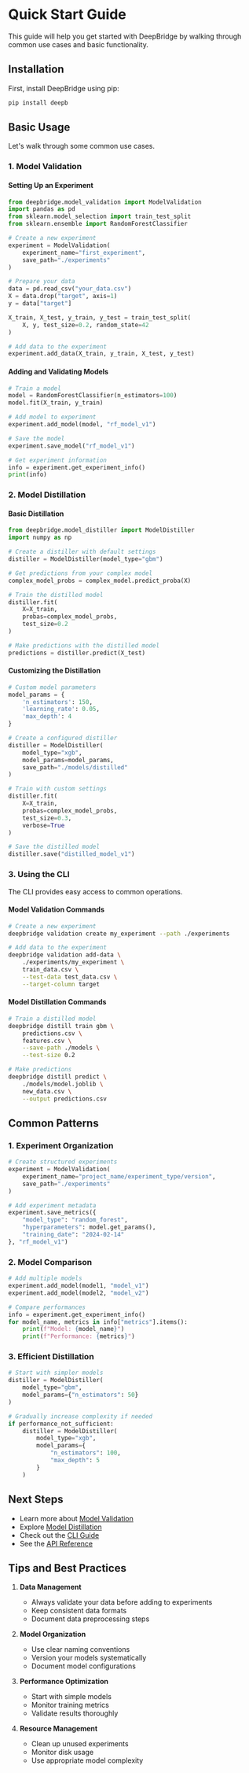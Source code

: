 # Quick Start Guide

This guide will help you get started with DeepBridge by walking through common use cases and basic functionality.

## Installation

First, install DeepBridge using pip:

```bash
pip install deepb
```

## Basic Usage

Let's walk through some common use cases.

### 1. Model Validation

#### Setting Up an Experiment

```python
from deepbridge.model_validation import ModelValidation
import pandas as pd
from sklearn.model_selection import train_test_split
from sklearn.ensemble import RandomForestClassifier

# Create a new experiment
experiment = ModelValidation(
    experiment_name="first_experiment",
    save_path="./experiments"
)

# Prepare your data
data = pd.read_csv("your_data.csv")
X = data.drop("target", axis=1)
y = data["target"]

X_train, X_test, y_train, y_test = train_test_split(
    X, y, test_size=0.2, random_state=42
)

# Add data to the experiment
experiment.add_data(X_train, y_train, X_test, y_test)
```

#### Adding and Validating Models

```python
# Train a model
model = RandomForestClassifier(n_estimators=100)
model.fit(X_train, y_train)

# Add model to experiment
experiment.add_model(model, "rf_model_v1")

# Save the model
experiment.save_model("rf_model_v1")

# Get experiment information
info = experiment.get_experiment_info()
print(info)
```

### 2. Model Distillation

#### Basic Distillation

```python
from deepbridge.model_distiller import ModelDistiller
import numpy as np

# Create a distiller with default settings
distiller = ModelDistiller(model_type="gbm")

# Get predictions from your complex model
complex_model_probs = complex_model.predict_proba(X)

# Train the distilled model
distiller.fit(
    X=X_train,
    probas=complex_model_probs,
    test_size=0.2
)

# Make predictions with the distilled model
predictions = distiller.predict(X_test)
```

#### Customizing the Distillation

```python
# Custom model parameters
model_params = {
    'n_estimators': 150,
    'learning_rate': 0.05,
    'max_depth': 4
}

# Create a configured distiller
distiller = ModelDistiller(
    model_type="xgb",
    model_params=model_params,
    save_path="./models/distilled"
)

# Train with custom settings
distiller.fit(
    X=X_train,
    probas=complex_model_probs,
    test_size=0.3,
    verbose=True
)

# Save the distilled model
distiller.save("distilled_model_v1")
```

### 3. Using the CLI

The CLI provides easy access to common operations.

#### Model Validation Commands

```bash
# Create a new experiment
deepbridge validation create my_experiment --path ./experiments

# Add data to the experiment
deepbridge validation add-data \
    ./experiments/my_experiment \
    train_data.csv \
    --test-data test_data.csv \
    --target-column target
```

#### Model Distillation Commands

```bash
# Train a distilled model
deepbridge distill train gbm \
    predictions.csv \
    features.csv \
    --save-path ./models \
    --test-size 0.2

# Make predictions
deepbridge distill predict \
    ./models/model.joblib \
    new_data.csv \
    --output predictions.csv
```

## Common Patterns

### 1. Experiment Organization

```python
# Create structured experiments
experiment = ModelValidation(
    experiment_name="project_name/experiment_type/version",
    save_path="./experiments"
)

# Add experiment metadata
experiment.save_metrics({
    "model_type": "random_forest",
    "hyperparameters": model.get_params(),
    "training_date": "2024-02-14"
}, "rf_model_v1")
```

### 2. Model Comparison

```python
# Add multiple models
experiment.add_model(model1, "model_v1")
experiment.add_model(model2, "model_v2")

# Compare performances
info = experiment.get_experiment_info()
for model_name, metrics in info["metrics"].items():
    print(f"Model: {model_name}")
    print(f"Performance: {metrics}")
```

### 3. Efficient Distillation

```python
# Start with simpler models
distiller = ModelDistiller(
    model_type="gbm",
    model_params={"n_estimators": 50}
)

# Gradually increase complexity if needed
if performance_not_sufficient:
    distiller = ModelDistiller(
        model_type="xgb",
        model_params={
            "n_estimators": 100,
            "max_depth": 5
        }
    )
```

## Next Steps

- Learn more about [Model Validation](../guides/validation.md)
- Explore [Model Distillation](../guides/distillation.md)
- Check out the [CLI Guide](../guides/cli.md)
- See the [API Reference](../api/model_validation.md)

## Tips and Best Practices

1. **Data Management**
   - Always validate your data before adding to experiments
   - Keep consistent data formats
   - Document data preprocessing steps

2. **Model Organization**
   - Use clear naming conventions
   - Version your models systematically
   - Document model configurations

3. **Performance Optimization**
   - Start with simple models
   - Monitor training metrics
   - Validate results thoroughly

4. **Resource Management**
   - Clean up unused experiments
   - Monitor disk usage
   - Use appropriate model complexity